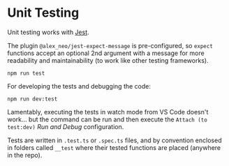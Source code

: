 # Unit Testing

Unit testing works with [Jest](https://jestjs.io/).

The plugin `@alex_neo/jest-expect-message` is pre-configured, so `expect` functions accept an optional 2nd argument with a message for more readability and maintainability (to work like other testing frameworks).

```
npm run test
```

For developing the tests and debugging the code:

```
npm run dev:test
```

Lamentably, executing the tests in watch mode from VS Code doesn't work... but the command can be run and then execute the `Attach (to test:dev)` _Run and Debug_ configuration.

Tests are written in `.test.ts` or `.spec.ts` files, and by convention enclosed in folders called `__test` where their tested functions are placed (anywhere in the repo).
